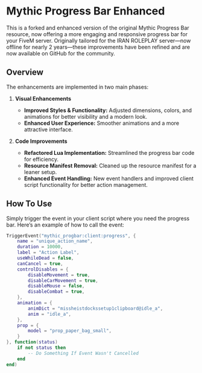 # Mythic Progress Bar Enhanced

This is a forked and enhanced version of the original Mythic Progress Bar resource, now offering a more engaging and responsive progress bar for your FiveM server. Originally tailored for the IRAN ROLEPLAY server—now offline for nearly 2 years—these improvements have been refined and are now available on GitHub for the community.

## Overview

The enhancements are implemented in two main phases:

1. **Visual Enhancements**  
   - **Improved Styles & Functionality:** Adjusted dimensions, colors, and animations for better visibility and a modern look.
   - **Enhanced User Experience:** Smoother animations and a more attractive interface.

2. **Code Improvements**  
   - **Refactored Lua Implementation:** Streamlined the progress bar code for efficiency.
   - **Resource Manifest Removal:** Cleaned up the resource manifest for a leaner setup.
   - **Enhanced Event Handling:** New event handlers and improved client script functionality for better action management.

## How To Use

Simply trigger the event in your client script where you need the progress bar. Here’s an example of how to call the event:

```lua
TriggerEvent("mythic_progbar:client:progress", {
    name = "unique_action_name",
    duration = 10000,
    label = "Action Label",
    useWhileDead = false,
    canCancel = true,
    controlDisables = {
        disableMovement = true,
        disableCarMovement = true,
        disableMouse = false,
        disableCombat = true,
    },
    animation = {
        animDict = "missheistdockssetup1clipboard@idle_a",
        anim = "idle_a",
    },
    prop = {
        model = "prop_paper_bag_small",
    }
}, function(status)
    if not status then
        -- Do Something If Event Wasn't Cancelled
    end
end)